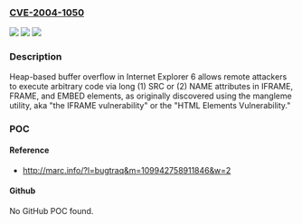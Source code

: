 ### [CVE-2004-1050](https://cve.mitre.org/cgi-bin/cvename.cgi?name=CVE-2004-1050)
![](https://img.shields.io/static/v1?label=Product&message=n%2Fa&color=blue)
![](https://img.shields.io/static/v1?label=Version&message=n%2Fa&color=blue)
![](https://img.shields.io/static/v1?label=Vulnerability&message=n%2Fa&color=brighgreen)

### Description

Heap-based buffer overflow in Internet Explorer 6 allows remote attackers to execute arbitrary code via long (1) SRC or (2) NAME attributes in IFRAME, FRAME, and EMBED elements, as originally discovered using the mangleme utility, aka "the IFRAME vulnerability" or the "HTML Elements Vulnerability."

### POC

#### Reference
- http://marc.info/?l=bugtraq&m=109942758911846&w=2

#### Github
No GitHub POC found.

